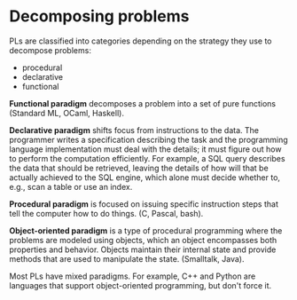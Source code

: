# Decomposing problems

PLs are classified into categories depending on the strategy they use to decompose problems:
- procedural
- declarative
- functional


**Functional paradigm** decomposes a problem into a set of pure functions (Standard ML, OCaml, Haskell).

**Declarative paradigm** shifts focus from instructions to the data. The programmer writes a specification describing the task and the programming language implementation must deal with the details; it must figure out how to perform the computation efficiently. For example, a SQL query describes the data that should be retrieved, leaving the details of how will that be actually achieved to the SQL engine, which alone must decide whether to, e.g., scan a table or use an index.

**Procedural paradigm** is focused on issuing specific instruction steps that tell the computer how to do things. (C, Pascal, bash).

**Object-oriented paradigm** is a type of procedural programming where the problems are modeled using objects, which an object encompasses both properties and behavior. Objects maintain their internal state and provide methods that are used to manipulate the state. (Smalltalk, Java).

Most PLs have mixed paradigms. For example, C++ and Python are languages that support object-oriented programming, but don't force it.
